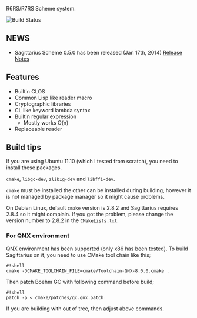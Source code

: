 R6RS/R7RS Scheme system.

![Build Status](https://drone.io/bitbucket.org/ktakashi/sagittarius-scheme/status.png)

## NEWS
- Sagittarius Scheme 0.5.0 has been released (Jan 17th, 2014) [Release Notes](https://bitbucket.org/ktakashi/sagittarius-scheme/wiki/Release%20Note%200.5.0)

## Features

- Builtin CLOS
- Common Lisp like reader macro
- Cryptographic libraries
- CL like keyword lambda syntax
- Builtin regular expression
  - Mostly works O(n)
- Replaceable reader

## Build tips
If you are using Ubuntu 11.10 (which I tested from scratch), you need to install these packages.

`cmake`, `libgc-dev`, `zlib1g-dev` and `libffi-dev`.

`cmake` must be installed the other can be installed during building, however it is not managed by package manager so it might cause problems.

On Debian Linux, default `cmake` version is 2.8.2 and Sagittarius requires 2.8.4 so it might complain. If you got the problem, please change the version number to 2.8.2 in the `CMakeLists.txt`.

### For QNX environment
QNX environment has been supported (only x86 has been tested). To build Sagittarius on it, you need to use CMake tool chain like this;

```
#!shell
cmake -DCMAKE_TOOLCHAIN_FILE=cmake/Toolchain-QNX-8.0.0.cmake .
```

Then patch Boehm GC with following command before build;


```
#!shell
patch -p < cmake/patches/gc.qnx.patch
```

If you are building with out of tree, then adjust above commands.


